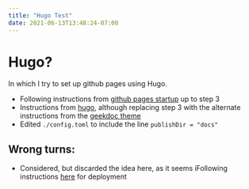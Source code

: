```yaml
---
title: "Hugo Test"
date: 2021-06-13T13:48:24-07:00
---
```


# Hugo?

In which I try to set up github pages using Hugo.

- Following instructions from [github pages startup](https://pages.github.com/) up to step 3   
- Instructions from [hugo](https://gohugo.io/getting-started/quick-start/), although replacing step 3 with the alternate instructions from the [geekdoc theme](https://geekdocs.de/usage/getting-started/#option-1-download-pre-build-release-bundle)
- Edited `./config.toml` to include the line `publishDir = "docs"`


## Wrong turns:
- Considered, but discarded the idea here, as it seems iFollowing instructions [here](https://gohugo.io/hosting-and-deployment/hosting-on-github/) for deployment